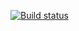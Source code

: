 [![Build status](https://ci.appveyor.com/api/projects/status/8qmxanj1h5pkmg6f?svg=true)](https://ci.appveyor.com/project/Mogushkov/react-components)
